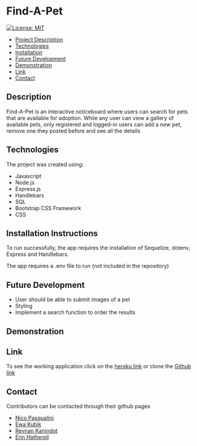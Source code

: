# Find-A-Pet

[![License: MIT](https://img.shields.io/badge/License-MIT-yellow.svg)](https://opensource.org/licenses/MIT)

- <a href="#description">Project Description</a>
- <a href="#technologies">Technologies</a>
- <a href = "#installation-instructions"> Installation </a>
- <a href = "#future-development"> Future Development </a>
- <a href="#demonstration">Demonstration </a>
- <a href="#link">Link </a>
- <a href="#contact">Contact</a>

## Description

Find-A-Pet is an interactive noticeboard where users can search for pets that are available for adoption. While any user can view a gallery of available pets, only registered and logged-in users can add a new pet, remove one they posted before and see all the details 




## Technologies

The project was created using:
* Javascript
* Node.js
* Express.js
* Handlebars
* SQL
* Bootstrap CSS Framework
* CSS


## Installation Instructions

To run successfully, the app requires the installation of Sequelize, dotenv, Express and Handlebars.

The app requires a .env file to run (not included in the repository)

## Future Development 
* User should be able to submit images of a pet
* Styling
* Implement a search function to order the results



## Demonstration

## Link
To see the working application click on the [heroku link](https://sleepy-island-42629.herokuapp.com/) or clone the [Github link](https://github.com/ekubik/find-a-pet.git)

## Contact
Contributors can be contacted through their github pages
* <a href="https://github.com/Nico749">Nico Pasqualini</a>
* <a href="https://github.com/ekubik">Ewa Kubik</a>
* <a href="https://github.com/Eugene32">Reynan Kanindot</a>
* <a href="https://github.com/emhat1">Erin Hatherell</a>
